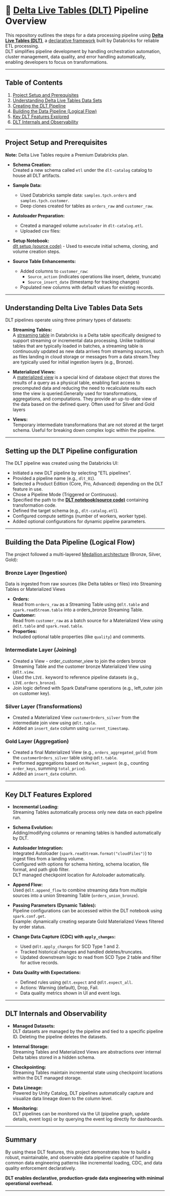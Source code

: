  # 🚀 [Delta Live Tables (DLT)](https://docs.databricks.com/aws/en/dlt) Pipeline Overview

This repository outlines the steps for a data processing pipeline using **[Delta Live Tables (DLT)](https://docs.databricks.com/aws/en/dlt)**, a [declarative framework](https://docs.databricks.com/gcp/en/data-engineering/procedural-vs-declarative) built by Databricks for reliable ETL processing.  
DLT simplifies pipeline development by handling orchestration automation, cluster management, data quality, and error handling automatically, enabling developers to focus on transformations.

---

## Table of Contents

1. [Project Setup and Prerequisites](#project-setup-and-prerequisites)
2. [Understanding Delta Live Tables Data Sets](#understanding-delta-live-tables-data-sets)
3. [Creating the DLT Pipeline](#creating-the-dlt-pipeline)
4. [Building the Data Pipeline (Logical Flow)](#building-the-data-pipeline-logical-flow)
5. [Key DLT Features Explored](#key-dlt-features-explored)
6. [DLT Internals and Observability](#dlt-internals-and-observability)

---

## Project Setup and Prerequisites

 **Note:** Delta Live Tables require a Premium Databricks plan.
- **Schema Creation:**  
  Created a new schema called `etl` under the `dlt-catalog` catalog to house all DLT artifacts.

- **Sample Data:**  
  - Used Databricks sample data: `samples.tpch.orders` and `samples.tpch.customer`.
  - Deep clones created for tables as `orders_raw` and `customer_raw`.

- **Autoloader Preparation:**  
  - Created a managed volume `autoloader` in `dlt-catalog.etl`.
  - Uploaded csv files:

- **Setup Notebook:**  
  [dlt setup (source code)](https://github.com/ShreevaniRao/Azure/blob/main/Databricks/DLT/Assets/Notebooks/dlt%20setup.py) - Used to execute initial schema, cloning, and volume creation steps.

- **Source Table Enhancements:**  
  - Added columns to `customer_raw`:
    - `Source_action` (indicates operations like insert, delete, truncate)
    - `Source_insert_date` (timestamp for tracking changes)
  - Populated new columns with default values for existing records.

---

## Understanding Delta Live Tables Data Sets

DLT pipelines operate using three primary types of datasets:

- **Streaming Tables:**  
  A [streaming table](https://docs.databricks.com/gcp/en/dlt/streaming-tables) in Databricks is a Delta table specifically designed to support streaming or incremental data processing. Unlike traditional tables that are typically loaded in batches, a streaming table is continuously updated as new data arrives from streaming sources, such as files landing in cloud storage or messages from a data stream.They are typically used for initial ingestion layers (e.g., Bronze).

- **Materialized Views:**  
  A [materialized view](https://docs.databricks.com/aws/en/dlt/materialized-views) is a special kind of database object that stores the results of a query as a physical table, enabling fast access to precomputed data and reducing the need to recalculate results each time the view is queried.Generally used for transformations, aggregations, and computations. They provide an up-to-date view of the data based on the defined query. Often used for Silver and Gold layers

- **Views:**  
  Temporary intermediate transformations that are not stored at the target schema. Useful for breaking down complex logic within the pipeline.

---

## Setting up the DLT Pipeline configuration

The DLT pipeline was created using the Databricks UI:

- Initiated a new DLT pipeline by selecting "ETL pipelines".
- Provided a pipeline name (e.g., `dlt_01`).
- Selected a Product Edition (Core, Pro, Advanced) depending on the DLT feature in use.
- Chose a Pipeline Mode (Triggered or Continuous).
- Specified the path to the [**DLT notebook(source code)**](https://github.com/ShreevaniRao/Azure/blob/main/Databricks/DLT/Assets/Notebooks/dlt.py) containing transformation code.
- Defined the target schema (e.g., `dlt-catalog.etl`).
- Configured compute settings (number of workers, worker type).
- Added optional configurations for dynamic pipeline parameters.

---

## Building the Data Pipeline (Logical Flow)

The project followed a multi-layered [Medallion architecture](https://docs.databricks.com/gcp/en/lakehouse/medallion) (Bronze, Silver, Gold):

### Bronze Layer (Ingestion)
Data is ingested from raw sources (like Delta tables or files) into Streaming Tables or Materialized Views
- **Orders:**  
  Read from `orders_raw` as a Streaming Table using `@dlt.table` and `spark.readStream.table` into a orders_bronze Streaming Table.
- **Customer:**  
  Read from `customer_raw` as a batch source for a Materialized View using `@dlt.table` and `spark.read.table`.
- **Properties:**  
  Included optional table properties (like `quality`) and comments.

### Intermediate Layer (Joining)

- Created a View - order_customer_view to join the orders bronze Streaming Table and the customer bronze Materialized View using `@dlt.view`.
- Used the `LIVE.` keyword to reference pipeline datasets (e.g., `LIVE.orders_bronze`).
- Join logic defined with Spark DataFrame operations (e.g., left_outer join on customer key).

### Silver Layer (Transformations)

- Created a Materialized View `customerOrders_silver` from the intermediate join view using `@dlt.table`.
- Added an `insert_date` column using `current_timestamp`.

### Gold Layer (Aggregation)

- Created a final Materialized View (e.g., `orders_aggregated_gold`) from the `customerOrders_silver` table using `@dlt.table`.
- Performed aggregations based on `Market_segment` (e.g., counting `order_keys`, summing `total_price`).
- Added an `insert_date` column.

---

## Key DLT Features Explored

- **Incremental Loading:**  
  Streaming Tables automatically process only new data on each pipeline run.

- **Schema Evolution:**  
  Adding/modifying columns or renaming tables is handled automatically by DLT.

- **Autoloader Integration:**  
  Integrated Autoloader (`spark.readStream.format("cloudFiles")`) to ingest files from a landing volume.  
  Configured with options for schema hinting, schema location, file format, and path glob filter.  
  DLT managed checkpoint location for Autoloader automatically.

- **Append Flow:**  
  Used `@dlt.append_flow` to combine streaming data from multiple sources into a union Streaming Table (`orders_union_bronze`).

- **Passing Parameters (Dynamic Tables):**  
  Pipeline configurations can be accessed within the DLT notebook using `spark.conf.get`.  
  Example: dynamically creating separate Gold Materialized Views filtered by order status.

- **Change Data Capture (CDC) with `apply_changes`:**  
  - Used `@dlt.apply_changes` for SCD Type 1 and 2.
  - Tracked historical changes and handled deletes/truncates.
  - Updated downstream logic to read from SCD Type 2 table and filter for active records.

- **Data Quality with Expectations:**  
  - Defined rules using `@dlt.expect` and `@dlt.expect_all`.
  - Actions: Warning (default), Drop, Fail.
  - Data quality metrics shown in UI and event logs.

---

## DLT Internals and Observability

- **Managed Datasets:**  
  DLT datasets are managed by the pipeline and tied to a specific pipeline ID. Deleting the pipeline deletes the datasets.

- **Internal Storage:**  
  Streaming Tables and Materialized Views are abstractions over internal Delta tables stored in a hidden schema.

- **Checkpointing:**  
  Streaming Tables maintain incremental state using checkpoint locations within the DLT managed storage.

- **Data Lineage:**  
  Powered by Unity Catalog, DLT pipelines automatically capture and visualize data lineage down to the column level.

- **Monitoring:**  
  DLT pipelines can be monitored via the UI (pipeline graph, update details, event logs) or by querying the event log directly for dashboards.

---

## Summary

By using these DLT features, this project demonstrates how to build a robust, maintainable, and observable data pipeline capable of handling common data engineering patterns like incremental loading, CDC, and data quality enforcement declaratively.

**DLT enables declarative, production-grade data engineering with minimal operational overhead.**

---


